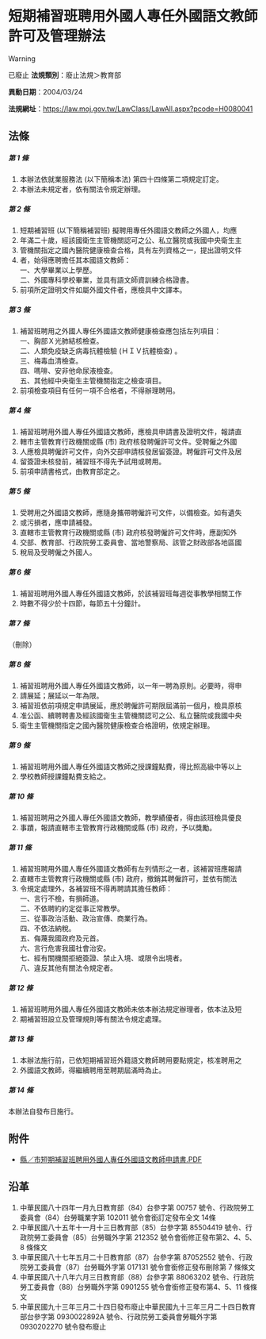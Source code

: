 # 短期補習班聘用外國人專任外國語文教師許可及管理辦法


> [!WARNING]
> 已廢止
**法規類別**：廢止法規＞教育部

**異動日期**：2004/03/24  

**法規網址**：https://law.moj.gov.tw/LawClass/LawAll.aspx?pcode=H0080041



## 法條
##### 第 1 條
1. 本辦法依就業服務法 (以下簡稱本法) 第四十四條第二項規定訂定。
1. 本辦法未規定者，依有關法令規定辦理。

##### 第 2 條
1. 短期補習班 (以下簡稱補習班) 擬聘用專任外國語文教師之外國人，均應
1. 年滿二十歲，經該國衛生主管機關認可之公、私立醫院或我國中央衛生主
1. 管機關指定之國內醫院健康檢查合格，具有左列資格之一，提出證明文件
1. 者，始得應聘擔任其本國語文教師：  
一、大學畢業以上學歷。  
二、外國專科學校畢業，並具有語文師資訓練合格證書。
1. 前項所定證明文件如屬外國文件者，應檢具中文譯本。

##### 第 3 條
1. 補習班聘用之外國人專任外國語文教師健康檢查應包括左列項目：  
一、胸部Ｘ光肺結核檢查。  
二、人類免疫缺乏病毒抗體檢驗 (ＨＩＶ抗體檢查) 。  
三、梅毒血清檢查。  
四、嗎啡、安非他命尿液檢查。  
五、其他經中央衛生主管機關指定之檢查項目。
1. 前項檢查項目有任何一項不合格者，不得辦理聘用。

##### 第 4 條
1. 補習班聘用外國人專任外國語文教師，應檢具申請書及證明文件，報請直
1. 轄市主管教育行政機關或縣 (市) 政府核發聘僱許可文件。受聘僱之外國
1. 人應檢具聘僱許可文件，向外交部申請核發居留簽證。聘僱許可文件及居
1. 留簽證未核發前，補習班不得先予試用或聘用。
1. 前項申請書格式，由教育部定之。

##### 第 5 條
1. 受聘用之外國語文教師，應隨身攜帶聘僱許可文件，以備檢查。如有遺失
1. 或污損者，應申請補發。
1. 直轄市主管教育行政機關或縣 (市) 政府核發聘僱許可文件時，應副知外
1. 交部、教育部、行政院勞工委員會、當地警察局、該管之財政部各地區國
1. 稅局及受聘僱之外國人。

##### 第 6 條
1. 補習班聘用外國人專任外國語文教師，於該補習班每週從事教學相關工作
1. 時數不得少於十四節，每節五十分鐘計。

##### 第 7 條
（刪除）

##### 第 8 條
1. 補習班聘用外國人專任外國語文教師，以一年一聘為原則。必要時，得申
1. 請展延；展延以一年為限。
1. 補習班依前項規定申請展延，應於聘僱許可期限屆滿前一個月，檢具原核
1. 准公函、續聘聘書及經該國衛生主管機關認可之公、私立醫院或我國中央
1. 衛生主管機關指定之國內醫院健康檢查合格證明，依規定辦理。

##### 第 9 條
1. 補習班聘用外國人專任外國語文教師之授課鐘點費，得比照高級中等以上
1. 學校教師授課鐘點費支給之。

##### 第 10 條
1. 補習班聘用之外國人專任外國語文教師，教學績優者，得由該班檢具優良
1. 事蹟，報請直轄市主管教育行政機關或縣 (市) 政府，予以獎勵。

##### 第 11 條
1. 補習班聘用外國人專任外國語文教師有左列情形之一者，該補習班應報請
1. 直轄市主管教育行政機關或縣 (市) 政府，撤銷其聘僱許可，並依有關法
1. 令規定處理外，各補習班不得再聘請其擔任教師：  
一、言行不檢，有損師道。  
二、不依聘約約定從事正常教學。  
三、從事政治活動、政治宣傳、商業行為。  
四、不依法納稅。  
五、侮蔑我國政府及元首。  
六、言行危害我國社會治安。  
七、經有關機關拒絕簽證、禁止入境、或限令出境者。  
八、違反其他有關法令規定者。

##### 第 12 條
1. 補習班聘用外國人專任外國語文教師未依本辦法規定辦理者，依本法及短
1. 期補習班設立及管理規則等有關法令規定處理。

##### 第 13 條
1. 本辦法施行前，已依短期補習班外籍語文教師聘用要點規定，核准聘用之
1. 外國語文教師，得繼續聘用至聘期屆滿時為止。

##### 第 14 條
本辦法自發布日施行。
## 附件
* [縣／市短期補習班聘用外國人專任外國語文教師申請書.PDF](https://law.moj.gov.tw/LawClass/LawGetFile.ashx?FileId=0000126647)
## 沿革
1. 中華民國八十四年一月九日教育部（84）台參字第 00757  號令、行政院勞工委員會（84）台勞職業字第 102011 號令會銜訂定發布全文 14條
1. 中華民國八十五年十一月十三日教育部（85）台參字第 85504419 號令、行政院勞工委員會（85）台勞職外字第 212352 號令會銜修正發布第2、4、5、8 條條文
1. 中華民國八十七年五月二十日教育部（87）台參字第 87052552 號令、行政院勞工委員會（87）台勞職外字第 017131 號令會銜修正發布刪除第 7  條條文
1. 中華民國八十八年六月三日教育部（88）台參字第 88063202 號令、行政院勞工委員會（88）台勞職外字第 0901255  號令會銜修正發布第4、5、11  條條文
1. 中華民國九十三年三月二十四日發布廢止中華民國九十三年三月二十四日教育部台參字第 0930022892A  號令、行政院勞工委員會勞職外字第 0930202270 號令發布廢止
